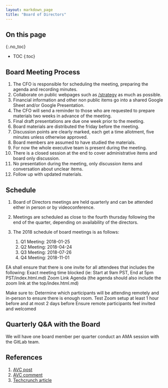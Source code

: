 ```yaml
---
layout: markdown_page
title: "Board of Directors"
---
```


## On this page
{:.no_toc}

- TOC
{:toc}

## Board Meeting Process

1. The CFO is responsible for scheduling the meeting, preparing the agenda and recording minutes.
1. Collaborate on public webpages such as [/strategy](/strategy/index.html.md/index.html.md) as much as possible.
1. Financial information and other non public items go into a shared Google Sheet and/or Google Presentation.
1. The CFO will send a reminder to those who are requested to prepare materials two weeks in advance of the meeting.
1. Final draft presentations are due one week prior to the meeting.
1. Board materials are distributed the friday before the meeting.
1. Discussion points are clearly marked, each get a time allotment, five minutes unless otherwise approved.
1. Board members are assumed to have studied the materials.
1. For now the whole executive team is present during the meeting.
1. There is a closed session at the end to cover administrative items and board only discussion.
1. No presentation during the meeting, only discussion items and conversation about unclear items.
1. Follow up with updated materials.

## Schedule
1. Board of Directors meetings are held quarterly and can be attended either in person or by videoconference.
1. Meetings are scheduled as close to the fourth thursday following the end of the quarter, depending on availability of the directors.
1. The 2018 schedule of board meetings is as follows:

	1. Q1 Meeting: 2018-01-25
	1. Q2 Meeting: 2018-04-24
	1. Q3 Meeting: 2018-07-26
	1. Q4 Meeting: 2018-11-01

EA shall ensure that there is one invite for all attendees that includes the following:
Exact meeting time blocked (ie: Start at 9am PST, End at 5pm PST/index.html.md)
Zoom Link
Agenda (the agenda should also include the zoom link at the top/index.html.md)

Make sure to:
Determine which participants will be attending remotely and in-person to ensure there is enough room.
Test Zoom setup at least 1 hour before and at most 2 days before
Ensure remote participants feel invited and welcomed

## Quarterly Q&A with the Board
We will have one board member per quarter conduct an AMA session with the GitLab team.

## References

1. [AVC post](http://avc.com/2016/02/do-you-want-better-board-meetings-then-work-the-phone/index.html.md/index.html.md)
1. [AVC comment](http://avc.com/2016/02/do-you-want-better-board-meetings-then-work-the-phone/#comment-2489615046/index.html.md)
1. [Techcrunch article](http://techcrunch.com/2016/02/01/1270130/index.html.md/index.html.md)
